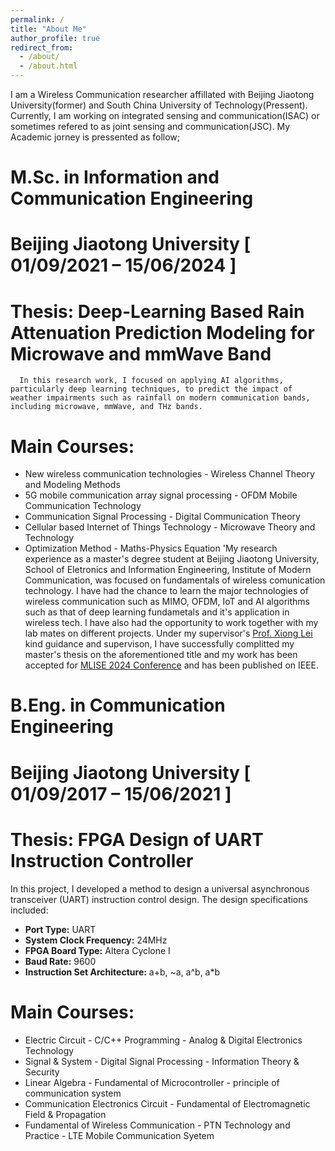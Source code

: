 ```yaml
---
permalink: /
title: "About Me"
author_profile: true
redirect_from: 
  - /about/
  - /about.html
---
```


I am a Wireless Communication researcher affillated with Beijing Jiaotong University(former) and South China University of Technology(Pressent). Currently, I am working on integrated sensing and communication(ISAC) or sometimes refered to as joint sensing and communication(JSC). My Academic jorney is pressented as follow; 

M.Sc. in Information and Communication Engineering
======
# Beijing Jiaotong University [ 01/09/2021 – 15/06/2024 ]
# Thesis: Deep-Learning Based Rain Attenuation Prediction Modeling for Microwave and mmWave Band
      In this research work, I focused on applying AI algorithms, particularly deep learning techniques, to predict the impact of weather impairments such as rainfall on modern communication bands, including microwave, mmWave, and THz bands. 
# Main Courses:
- New wireless communication technologies                    - Wireless Channel Theory and Modeling Methods
- 5G mobile communication array signal processing            - OFDM Mobile Communication Technology
- Communication Signal Processing                            - Digital Communication Theory
- Cellular based Internet of Things Technology               - Microwave Theory and Technology
- Optimization Method                                        - Maths-Physics Equation
'My research experience as a master's degree student at Beijing Jiaotong University, School of Eletronics and Information Engineering, Institute of Modern Communication, was focused on fundamentals of wireless comunication technology. I have had the chance to learn the major technologies of wireless communication such as MIMO, OFDM, IoT and AI algorithms such as that of deep learning fundametals and it's application in wireless tech. I have also had the opportunity to work together with my lab mates on different projects. Under my supervisor's [Prof. Xiong Lei](https://faculty.bjtu.edu.cn/eie/8077.html) kind guidance and supervison, I have successfully complitted my master's thesis on the aforementioned title and my work has been accepted for [MLISE 2024 Conference](http://mlise.org/) and has been published on IEEE. 


B.Eng. in Communication Engineering 
======
# Beijing Jiaotong University [ 01/09/2017 – 15/06/2021 ]
# Thesis: FPGA Design of UART Instruction Controller
   In this project, I developed a method to design a universal asynchronous transceiver (UART) instruction control design. The design specifications included:
  - **Port Type:** UART
  - **System Clock Frequency:** 24MHz
  - **FPGA Board Type:** Altera Cyclone I
  - **Baud Rate:** 9600
  - **Instruction Set Architecture:** a+b, ~a, a^b, a*b
 
# Main Courses:
  - Electric Circuit          - C/C++ Programming              - Analog & Digital Electronics Technology 
  - Signal & System           - Digital Signal Processing      - Information Theory & Security 
  - Linear Algebra            - Fundamental of Microcontroller - principle of communication system 
  - Communication Electronics Circuit       - Fundamental of Electromagnetic Field & Propagation   
  - Fundamental of Wireless Communication   - PTN Technology and Practice   - LTE Mobile Communication Syetem




